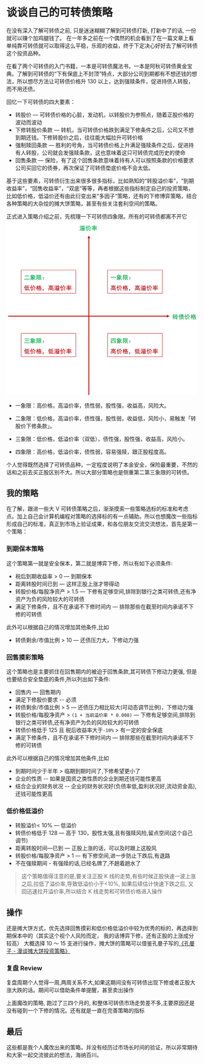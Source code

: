 # 谈谈自己的可转债策略

在没有深入了解可转债之前, 只是迷迷糊糊了解到可转债打新, 打新中了的话, 一份就可以赚个加鸡腿钱了。 在一年多之前在一个偶然的机会看到了在一篇文章上看单纯靠可转债就可以取得这么平稳，乐观的收益，终于下定决心好好去了解可转债这个投资品种。

在看了两个可转债的入门书籍，一本是可转债魔法书，一本是阿秋可转债黄金宝典。了解到可转债的“下有保底上不封顶”特点，大部分公司到期都有不想还钱的想法，所以想尽方法让可转债价格升 130 以上，达到强赎条件，促进持债人转股，而不用还债。

回忆一下可转债的四大要素：

- 转股价 — 可转债价格的心脏，发动机，以转股价为参照点，随着正股价格的波动而波动
- 下修转股价条款 — 转机，当可转债价格跌到满足下修条件之后，公司又不想到期还钱。下修转股价之后，往往能大幅拉升可转价格
- 强制赎回条款 — 胜利的号角，当可转债价格上升满足强赎条件之后，促进持有人转股，公司就会发强赎条款，这也意味着这只可转债完成历史的使命
- 回售条款 — 保险，有了这个回售条款意味着持有人可以按照条款的价格要求公司买回它的债券，再次保证了可转债垫底价格不会太低。

基于这些要素，可转债衍生出来很多很多指标，比如熟知的“转股溢价率”，“到期收益率”，“回售收益率”，“双底”等等，再者根据这些指标制定自己的投资策略，比如低价格，低溢价还有由此衍变出来“多因子”策略，还有的下修博弈策略，结合各种策略的大杂烩的摊大饼策略，甚至有些关注套利空间的策略。

正式进入策略介绍之前，先梳理一下可转债四象限。所有的可转债都离不开它
![可转债四象限](../screenshots/bond_quadrant.png)

- 一象限：高价格，高溢价率，债性弱，股性强，收益高，风险大。

- 二象限：低价格，高溢价率，债性强，股性弱，收益低，风险小，易触发「转股价下修条款」。

- 三象限：低价格，低溢价率（双低），债性强，股性强，收益高，风险小。

- 四象限：高价格，低溢价率，债性弱，容易强赎，跟正股程度高。

个人觉得既然选择了可转债品种，一定程度说明了本金安全，保险最重要，不然的话和之前去买正股区别不大。所以大部分策略也是侧重第二第三象限的可转债。

## 我的策略

在了解，跟进一些大 V 可转债策略之后，渐渐摸索一些策略选标的标准和考虑点。加上自己会计算机编程对策略的选择标的有一点辅助。所以也想魔改一些指标形成自己的标准，真正到市场上验证成果，和各位朋友交流交流想法，首先是第一个策略：

### 到期保本策略

这个策略第一就是安全保本，第二就是博弈下修，所以有如下必须条件:

- 税后到期收益率 > 0 — 到期保本
- 距离转股时间已到 — 这样正股上涨才带得动
- 转股价格/每股净资产 > 1.5 — 下修有足够空间,排除到银行之类可转债,还有净资产为负的风险较大的可转债
- 满足下修条件，且不在承诺不下修时间内 — 排除那些在截至时间内承诺不下修的可转债

此外可以根据自己的情况增加其他条件,比如

- 转债剩余/市值比例 > 10 — 还债压力大，下修动力强

### 回售摸彩策略

这个策略也是主要抓住在回售期内的被迫于回售条款,其可转债下修动力更强, 但是也要结合安全垫底的条件,所以列出如下条件:

- 回售内 — 回售期内
- 满足下修股价要求 -- 必须
- 转债剩余/市值比例 > 5 — 还债压力相比较大(可动态调节比例)，下修动力强
- 转股价格/每股净资产 > `(1 + 当前溢价率 * 0.008)` — 下修有足够空间,排除到银行之类可转债,还有净资产为负的风险较大的可转债
- 转债价格低于 125 且 税后收益率大于`-10%` > 有一定的安全保底
- 满足下修条件，且不在承诺不下修时间内 — 排除那些在截至时间内承诺不下修的可转债

此外可以根据自己的情况增加其他条件,比如

- 到期时间少于半年 > 临期到期时间了,下修希望更小了
- 企业的性质 -- 如果是国资之类性质的企业到期还钱可能性更高
- 结合企业的财务状况 -- 企业的财务状况好(负债率低,盈利状况好,流动资金高),还钱可能性更高

### 低价格低溢价

- 转股溢价< 10% — 低溢价
- 转债价格低于 128 — 高于 130，股性太强,且有强赎风险,留点空间(这个自己调节)
- 距离转股时间—已到 — 正股上涨的话，可以及时跟上这股风
- 转股价格/每股净资产 > 1 — 有下修空间,进一步防止下跌后,有退路
- 不在强赎期间 - 有强赎的话,已经名牌了,不趟着趟水了

> 这个策略值得注意的是,要关注正股 K 线的走势,有些时候正股快速一波上涨之后,拉低了溢价率,导致低溢价小于<10%, 如果后续估计快速下跌之后, 又回迅速拉开溢价率,所以结合 K 线走势和可转债价格进入操作

## 操作

还是摊大饼方式，优先选择回售摸彩和低价格低溢价中较为优秀的标的，再选择到期保本中的（其实这个视个人风险而定， 我的话博弈下修，还有正股的上涨成分较高）
大概选择 10 ～ 15 支进行操作，摊大饼的策略可以借鉴孔曼子写的[《孔曼子 - 漫谈摊大饼投资策略》](https://www.jisilu.cn/question/421212)

### 复盘 Review

复盘周期个人觉得一周,两周关系不大,如果这期间没有可转债出现下修或者正股大涨大跌的话。期间可以借助条件单提醒，甚至卖出操作

上面魔改的策略, 跑过了三四个月的, 和整体可转债市场走势差不多,主要原因还是没有碰到一个下修的情况。还有就是一直在完善策略的指标

## 最后

这些都是我个人魔改出来的策略，并没有经历过市场长时间的验证，所以非常期待和大家一起交流彼此的想法，海纳百川。
